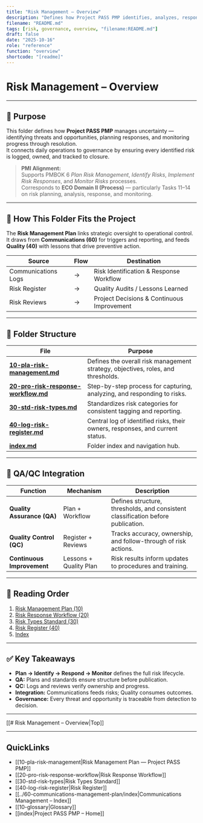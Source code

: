 ```yaml
---
title: "Risk Management – Overview"
description: "Defines how Project PASS PMP identifies, analyzes, responds to, and monitors risks throughout the project lifecycle."
filename: "README.md"
tags: [risk, governance, overview, "filename:README.md"]
draft: false
date: "2025-10-16"
role: "reference"
function: "overview"
shortcode: "[readme]"
---
```


# Risk Management – Overview  

---

## 🎯 Purpose  

This folder defines how **Project PASS PMP** manages uncertainty — identifying threats and opportunities, planning responses, and monitoring progress through resolution.  
It connects daily operations to governance by ensuring every identified risk is logged, owned, and tracked to closure.

> **PMI Alignment:**  
> Supports PMBOK 6 *Plan Risk Management*, *Identify Risks*, *Implement Risk Responses*, and *Monitor Risks* processes.  
> Corresponds to **ECO Domain II (Process)** — particularly Tasks 11–14 on risk planning, analysis, response, and monitoring.

---

## 🧩 How This Folder Fits the Project  

The **Risk Management Plan** links strategic oversight to operational control.  
It draws from **Communications (60)** for triggers and reporting, and feeds **Quality (40)** with lessons that drive preventive action.

| Source | Flow | Destination |
|--------|------|-------------|
| Communications Logs | → | Risk Identification & Response Workflow |
| Risk Register | → | Quality Audits / Lessons Learned |
| Risk Reviews | → | Project Decisions & Continuous Improvement |

---

## 🧱 Folder Structure  

| File | Purpose |
|------|----------|
| **[10-pla-risk-management.md](10-pla-risk-management.md)** | Defines the overall risk management strategy, objectives, roles, and thresholds. |
| **[20-pro-risk-response-workflow.md](20-pro-risk-response-workflow.md)** | Step-by-step process for capturing, analyzing, and responding to risks. |
| **[30-std-risk-types.md](30-std-risk-types.md)** | Standardizes risk categories for consistent tagging and reporting. |
| **[40-log-risk-register.md](40-log-risk-register.md)** | Central log of identified risks, their owners, responses, and current status. |
| **[index.md](index.md)** | Folder index and navigation hub. |

---

## 🔁 QA/QC Integration  

| Function | Mechanism | Description |
|-----------|------------|-------------|
| **Quality Assurance (QA)** | Plan + Workflow | Defines structure, thresholds, and consistent classification before publication. |
| **Quality Control (QC)** | Register + Reviews | Tracks accuracy, ownership, and follow-through of risk actions. |
| **Continuous Improvement** | Lessons + Quality Plan | Risk results inform updates to procedures and training. |

---

## 🧭 Reading Order  

1. [Risk Management Plan (10)](10-pla-risk-management.md)  
2. [Risk Response Workflow (20)](20-pro-risk-response-workflow.md)  
3. [Risk Types Standard (30)](30-std-risk-types.md)  
4. [Risk Register (40)](40-log-risk-register.md)  
5. [Index](index.md)  

---

## ✅ Key Takeaways  

- **Plan → Identify → Respond → Monitor** defines the full risk lifecycle.  
- **QA:** Plans and standards ensure structure before publication.  
- **QC:** Logs and reviews verify ownership and progress.  
- **Integration:** Communications feeds risks; Quality consumes outcomes.  
- **Governance:** Every threat and opportunity is traceable from detection to decision.

---

[[# Risk Management – Overview|Top]]

---

## QuickLinks
- [[10-pla-risk-management|Risk Management Plan — Project PASS PMP]]
- [[20-pro-risk-response-workflow|Risk Response Workflow]]
- [[30-std-risk-types|Risk Types Standard]]
- [[40-log-risk-register|Risk Register]]
- [[../60-communications-management-plan/index|Communications Management – Index]]
- [[10-glossary|Glossary]]
- [[index|Project PASS PMP – Home]]
